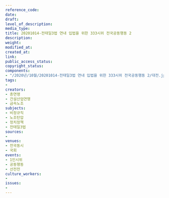 ```yaml
---
reference_code: 
date: 
draft: 
level_of_description: 
media_type: 
title: 20201014-전태일3법 연내 입법을 위한 333시위 전국공동행동 2
description: 
weight: 
modified_at: 
created_at: 
link: 
public_access_status: 
copyright_status: 
components:
- "/2020년/10월/20201014-전태일3법 연내 입법을 위한 333시위 전국공동행동 2/대전.jpg"
tags:
- 
creators:
- 총연맹
- 건설산업연맹
- 금속노조
subjects:
- 비정규직
- 노조탄압
- 정치정책
- 전태일3법
sources:
- 
venues:
- 전국동시
- 국회
events:
- 1인시위
- 공동행동
- 선전전
culture_workers:
- 
issues:
- 
---
```

